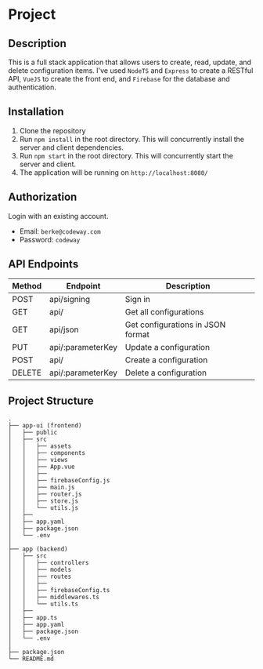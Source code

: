 # Project

## Description 
This is a full stack application that allows users to create, read, update, and delete configuration items. I've used `NodeTS` and `Express` to create a RESTful API, `VueJS` to create the front end, and `Firebase` for the database and authentication.

## Installation
1. Clone the repository
2. Run `npm install` in the root directory. This will concurrently install the server and client dependencies.
3. Run `npm start` in the root directory. This will concurrently start the server and client.
4. The application will be running on `http://localhost:8080/`

## Authorization
Login with an existing account. 
   - Email: `berke@codeway.com`
   - Password: `codeway`


## API Endpoints
| Method | Endpoint          | Description                       |
| ------ | ----------------- | --------------------------------- |
| POST   | api/signing       | Sign in                           |
| GET    | api/              | Get all configurations            |
| GET    | api/json          | Get configurations in JSON format |
| PUT    | api/:parameterKey | Update a configuration            |
| POST   | api/              | Create a configuration            |
| DELETE | api/:parameterKey | Delete a configuration            |


## Project Structure
```
.
├── app-ui (frontend)
│   ├── public
│   ├── src
│   │   ├── assets
│   │   ├── components
│   │   ├── views
│   │   ├── App.vue
│   │   ├──
│   │   ├── firebaseConfig.js
│   │   ├── main.js
│   │   ├── router.js
│   │   ├── store.js
│   │   └── utils.js
│   ├──
│   ├── app.yaml
│   ├── package.json
│   └── .env
│
├── app (backend)
│   ├── src
│   │   ├── controllers
│   │   ├── models
│   │   ├── routes
│   │   ├──
│   │   ├── firebaseConfig.ts
│   │   ├── middlewares.ts
│   │   └── utils.ts
│   ├──
│   ├── app.ts
│   ├── app.yaml
│   ├── package.json
│   └── .env
│
├── package.json
└── README.md
```

